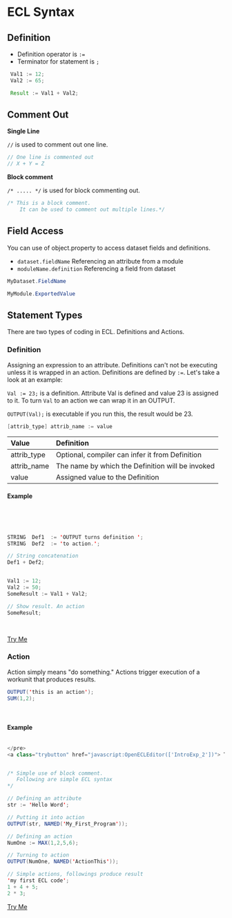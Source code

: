 # ECL Syntax

## Definition
  - Definition operator is `:=`
  - Terminator for statement is `;`

```java
 Val1 := 12;
 Val2 := 65;

 Result := Val1 + Val2;
 ```


## Comment Out

**Single Line**

`//` is used to comment out one line.

```java
// One line is commented out
// X + Y = Z
```

**Block comment**

`/* ..... */` is used for block commenting out.

  ```java
  /* This is a block comment.
      It can be used to comment out multiple lines.*/
  ```

## Field Access

You can use of object.property to access dataset fields and definitions.
  - `dataset.fieldName` Referencing an attribute from a module
  - `moduleName.definition` Referencing a field from dataset

```java
MyDataset.FieldName

MyModule.ExportedValue
```


## Statement Types
There are two types of coding in ECL. Definitions and Actions. 

### Definition 

Assigning an expression to an attribute. Definitions can't not be executing unless it is wrapped in an action. Definitions are defined by `:=`. Let's take a look at an example:

`Val := 23;` is a definition. Attribute Val is defined and value 23  is assigned to it. To turn `Val` to an action we can wrap it in an OUTPUT.

 `OUTPUT(Val);` is executable if you run this, the result would be 23. 

```java
[attrib_type] attrib_name := value
```

|Value|Definition|
|:----|:---------|
attrib_type | Optional, compiler can infer it from Definition
attrib_name | The name by which the Definition will be invoked
value | Assigned value to the Definition

#### Example

<br>
<pre id = "IntroExp_1">

```java
STRING  Def1  := 'OUTPUT turns definition ';
STRING  Def2  := 'to action.';

// String concatenation 
Def1 + Def2;


Val1 := 12;
Val2 := 50; 
SomeResult := Val1 + Val2;

// Show result. An action
SomeResult;
```
</pre>
<a class="trybutton" href="javascript:OpenECLEditor(['IntroExp_1'])"> Try Me </a>

</br>

### Action

Action simply means "do something." Actions trigger execution of a workunit that produces results.

```java
OUTPUT('this is an action');
SUM(1,2);
```
</br>

#### Example

```java

</pre>
<a class="trybutton" href="javascript:OpenECLEditor(['IntroExp_2'])"> Try Me </a>


/* Simple use of block comment.
   Following are simple ECL syntax
*/

// Defining an attribute
str := 'Hello Word';

// Putting it into action
OUTPUT(str, NAMED('My_First_Program'));

// Defining an action
NumOne := MAX(1,2,5,6);

// Turning to action
OUTPUT(NumOne, NAMED('ActionThis'));

// Simple actions, followings produce result
'my first ECL code';
1 + 4 + 5;
2 * 3;

```
</pre>
<a class="trybutton" href="javascript:OpenECLEditor(['IntroExp_1'])"> Try Me </a>

</br>
</br>